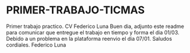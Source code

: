 # PRIMER-TRABAJO-TICMAS
Primer trabajo practico. CV Federico Luna
Buen dia, adjunto este readme para comunicar que entregue el trabajo en tiempo y forma el dia 01/03. Debido a un problema en la plataforma reenvio el dia 07/01. Saludos cordiales.
Federico Luna
